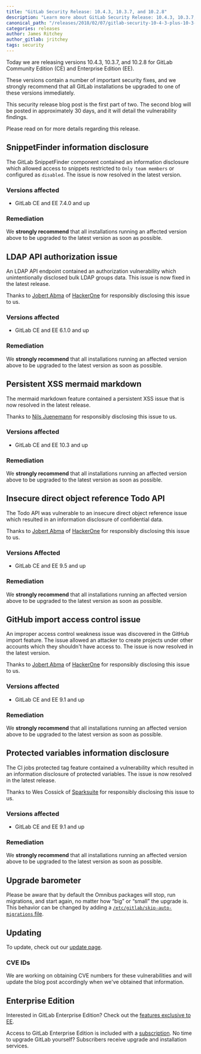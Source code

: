 ```yaml
---
title: "GitLab Security Release: 10.4.3, 10.3.7, and 10.2.8"
description: "Learn more about GitLab Security Release: 10.4.3, 10.3.7, and 10.2.8 for GitLab Community Edition (CE) and Enterprise Edition (EE)"
canonical_path: "/releases/2018/02/07/gitlab-security-10-4-3-plus-10-3-7-plus-10-2-8-blog/"
categories: releases
author: James Ritchey
author_gitlab: jritchey
tags: security
---
```


Today we are releasing versions 10.4.3, 10.3.7, and 10.2.8 for GitLab Community Edition (CE) and Enterprise Edition (EE).

These versions contain a number of important security fixes, and we strongly recommend that all GitLab installations be upgraded to one of these versions immediately.

This security release blog post is the first part of two. The second blog will be posted in approximately 30 days, and it will detail the vulnerability findings.

Please read on for more details regarding this release.

<!-- more -->

##  SnippetFinder information disclosure

The GitLab SnippetFinder component contained an information disclosure which allowed access to snippets restricted to `Only team members` or configured as `disabled`. The issue is now resolved in the latest version.

### Versions affected

* GitLab CE and EE 7.4.0 and up

### Remediation

We **strongly recommend** that all installations running an affected version above to be upgraded to the latest version as soon as possible.

## LDAP API authorization issue

An LDAP API endpoint contained an authorization vulnerability which unintentionally disclosed bulk LDAP groups data. This issue is now fixed in the latest release.

Thanks to [Jobert Abma] of [HackerOne] for responsibly disclosing this issue to us.

[Jobert Abma]: https://twitter.com/jobertabma
[HackerOne]: https://hackerone.com/jobert

### Versions affected

* GitLab CE and EE 6.1.0 and up

### Remediation

We **strongly recommend** that all installations running an affected version above to be upgraded to the latest version as soon as possible.

## Persistent XSS mermaid markdown

The mermaid markdown feature contained a persistent XSS issue that is now resolved in the latest release.

Thanks to [Nils Juenemann] for responsibly disclosing this issue to us.

[Nils Juenemann]: https://twitter.com/totally_unknown

### Versions affected

* GitLab CE and EE 10.3 and up

### Remediation

We **strongly recommend** that all installations running an affected version above to be upgraded to the latest version as soon as possible.

## Insecure direct object reference Todo API

The Todo API was vulnerable to an insecure direct object reference issue which resulted in an information disclosure of confidential data.

Thanks to [Jobert Abma] of [HackerOne] for responsibly disclosing this issue to us.

### Versions Affected

* GitLab CE and EE 9.5 and up

### Remediation

We **strongly recommend** that all installations running an affected version above to be upgraded to the latest version as soon as possible.

## GitHub import access control issue

An improper access control weakness issue was discovered in the GitHub import feature. The issue allowed an attacker to create projects under other accounts which they shouldn't have access to. The issue is now resolved in the latest version.

Thanks to [Jobert Abma] of [HackerOne] for responsibly disclosing this issue to us.

### Versions affected

* GitLab CE and EE 9.1 and up

### Remediation

We **strongly recommend** that all installations running an affected version above to be upgraded to the latest version as soon as possible.

## Protected variables information disclosure

The CI jobs protected tag feature contained a vulnerability which resulted in an information disclosure of protected variables. The issue is now resolved in the latest release.

Thanks to Wes Cossick of [Sparksuite] for responsibly disclosing this issue to us.

[Sparksuite]: https://www.sparksuite.com/

### Versions affected

* GitLab CE and EE 9.1 and up

### Remediation

We **strongly recommend** that all installations running an affected version above to be upgraded to the latest version as soon as possible.

## Upgrade barometer

Please be aware that by default the Omnibus packages will stop, run migrations,
and start again, no matter how “big” or “small” the upgrade is. This behavior
can be changed by adding a [`/etc/gitlab/skip-auto-migrations` file](http://doc.gitlab.com/omnibus/update/README.html).

## Updating

To update, check out our [update page](/update/).

### CVE IDs

We are working on obtaining CVE numbers for these vulnerabilities and will update the blog post accordingly when we've obtained that information.

## Enterprise Edition

Interested in GitLab Enterprise Edition? Check out the [features exclusive to
EE](/features/#enterprise).

Access to GitLab Enterprise Edition is included with a
[subscription](/pricing/). No time to upgrade GitLab
yourself? Subscribers receive upgrade and installation services.
